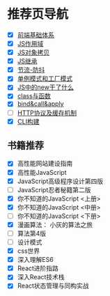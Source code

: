 # 推荐页导航
- [x] [前端基础体系](./前端基础体系/blog.md) 
- [x] [JS作用域](./1专题/JS作用域.md)
- [x] [JS对象拷贝](./1专题/JS对象拷贝及深拷贝.md)
- [x] [JS继承](./1专题/JS继承.md)
- [x] [节流-防抖](./1专题/节流-防抖.md)
- [x] [单例模式和工厂模式](./1专题/单例模式和工厂模式.md)
- [x] [JS中的new干了什么](./1专题/JS中的new干了什么.md)
- [x] [class与函数](./1专题/class与函数.md)
- [x] [bind&call&apply](./1专题/bind&call&apply.md)
- [ ] [HTTP协议及缓存机制](./1专题/HTTP(s)及缓存机制.md)
- [x] [CLI构建](./cli/blog.md)
<!-- - [ ] [编写vscode插件](./vscode/blog.md) -->
<!-- - [ ] [vue2源码](./vue2/blog.md)  -->
<!-- - [x] [vue3源码](./vue3/blog.md)  -->
<!-- - [ ] [数据结构与算法](./数据结构与算法/blog.md) -->

## 书籍推荐
- [x] 高性能网站建设指南
- [x] 高性能JavaScript
- [x] JavaScript高级程序设计第四版
- [ ] JavaScript忍者秘籍第二版
- [x] 你不知道的JavaScript <上册>
- [x] 你不知道的JavaScript <中册>
- [ ] 你不知道的JavaScript <下册>
- [x] 漫画算法： 小灰的算法之旅
- [ ] 算法第4版
- [ ] 设计模式
- [x] css世界
- [x] 深入理解ES6
- [x] React进阶指路
- [x] 深入React技术栈
- [x] React状态管理与同构实战
<!-- (https://github.com/peng92055/study-hard/blob/master)  -->

